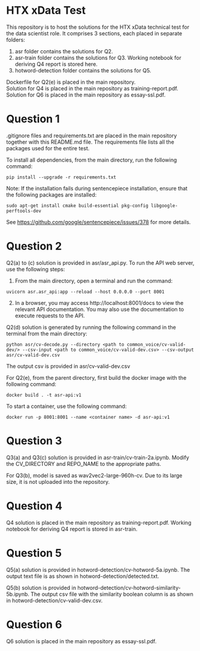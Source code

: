 # HTX xData Test

This repository is to host the solutions for the HTX xData technical test for the data scientist role. It comprises 3 sections, each placed in separate folders:

1. asr folder contains the solutions for Q2.  
2. asr-train folder contains the solutions for Q3. Working notebook for deriving Q4 report is stored here.  
3. hotword-detection folder contains the solutions for Q5.  

Dockerfile for Q2(e) is placed in the main repository.  
Solution for Q4 is placed in the main repository as training-report.pdf.  
Solution for Q6 is placed in the main repository as essay-ssl.pdf.  

# Question 1

.gitignore files and requirements.txt are placed in the main repository together with this README.md file. The requirements file lists all the packages used for the entire test.  

To install all dependencies, from the main directory, run the following command:  
```
pip install --upgrade -r requirements.txt
```

Note: If the installation fails during sentencepiece installation, ensure that the following packages are installed:
```
sudo apt-get install cmake build-essential pkg-config libgoogle-perftools-dev
```
See https://github.com/google/sentencepiece/issues/378 for more details.

# Question 2

Q2(a) to (c) solution is provided in asr/asr_api.py. To run the API web server, use the following steps:  

1. From the main directory, open a terminal and run the command:
```
uvicorn asr.asr_api:app --reload --host 0.0.0.0 --port 8001
```
2. In a browser, you may access http://localhost:8001/docs to view the relevant API documentation. You may also use the documentation to execute requests to the API.  

Q2(d) solution is generated by running the following command in the terminal from the main directory:  
```
python asr/cv-decode.py --directory <path to common_voice/cv-valid-dev/> --csv-input <path to common_voice/cv-valid-dev.csv> --csv-output asr/cv-valid-dev.csv  
```
The output csv is provided in asr/cv-valid-dev.csv

For Q2(e), from the parent directory, first build the docker image with the following command:
```
docker build . -t asr-api:v1
```
To start a container, use the following command:
```
docker run -p 8001:8001 --name <container name> -d asr-api:v1
```

# Question 3

Q3(a) and Q3(c) solution is provided in asr-train/cv-train-2a.ipynb. Modify the CV_DIRECTORY and REPO_NAME to the appropriate paths.  
  
For Q3(b), model is saved as wav2vec2-large-960h-cv. Due to its large size, it is not uploaded into the repository.  

# Question 4

Q4 solution is placed in the main repository as training-report.pdf. Working notebook for deriving Q4 report is stored in asr-train.  

# Question 5

Q5(a) solution is provided in hotword-detection/cv-hotword-5a.ipynb. The output text file is as shown in hotword-detection/detected.txt.  
  
Q5(b) solution is provided in hotword-detection/cv-hotword-similarity-5b.ipynb. The output csv file with the similarity boolean column is as shown in hotword-detection/cv-valid-dev.csv.  

# Question 6

Q6 solution is placed in the main repository as essay-ssl.pdf.
